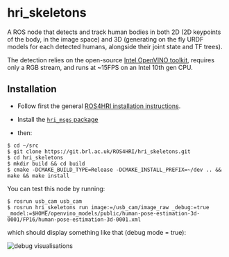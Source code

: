 hri_skeletons
=============

A ROS node that detects and track human bodies in both 2D (2D keypoints of the 
body, in the image space) and 3D (generating on the fly URDF models for each 
detected humans, alongside their joint state and TF trees).

The detection relies on the open-source [Intel OpenVINO toolkit](https://docs.openvinotoolkit.org/),
requires only a RGB stream, and runs at ~15FPS on an Intel 10th gen CPU.


Installation
------------

- Follow first the general [ROS4HRI installation instructions](https://github.com/ros4hri/ros4hri/blob/master/README.md).

- Install the [`hri_msgs` package](https://github.com/ros4hri/hri_msgs/blob/master/README.md)

- then:

```
$ cd ~/src
$ git clone https://git.brl.ac.uk/ROS4HRI/hri_skeletons.git
$ cd hri_skeletons
$ mkdir build && cd build
$ cmake -DCMAKE_BUILD_TYPE=Release -DCMAKE_INSTALL_PREFIX=~/dev .. && make && make install
```

You can test this node by running:
```
$ rosrun usb_cam usb_cam
$ rosrun hri_skeletons run image:=/usb_cam/image_raw _debug:=true _model:=$HOME/openvino_models/public/human-pose-estimation-3d-0001/FP16/human-pose-estimation-3d-0001.xml
```

which should display something like that (debug mode = true):

![debug visualisations](docs/debug_screenshot.jpg)


